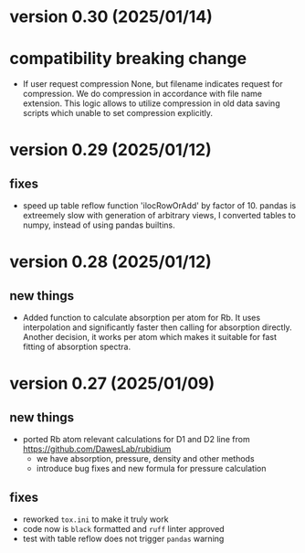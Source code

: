 # version 0.30 (2025/01/14)

# compatibility breaking change
- If user request compression None, but filename indicates request for
  compression. We do compression in accordance with file name extension.
  This logic allows to utilize compression in old data saving scripts
  which unable to set compression explicitly.

# version 0.29 (2025/01/12)

## fixes
- speed up table reflow function 'ilocRowOrAdd' by factor of 10.
  pandas is extreemely slow with generation of arbitrary views,
  I converted tables to numpy, instead of using pandas builtins.


# version 0.28 (2025/01/12)

## new things
- Added function to calculate absorption per atom for Rb.
  It uses interpolation and significantly faster then calling
  for absorption directly. Another decision, it works per atom
  which makes it suitable for fast fitting of absorption spectra.


# version 0.27 (2025/01/09)

## new things
- ported Rb atom relevant calculations for D1 and D2 line
  from https://github.com/DawesLab/rubidium
    - we have absorption, pressure, density and other methods
    - introduce bug fixes and new formula for pressure calculation

## fixes
- reworked `tox.ini` to make it truly work
- code now is `black` formatted and `ruff` linter approved
- test with table reflow does not trigger `pandas` warning

